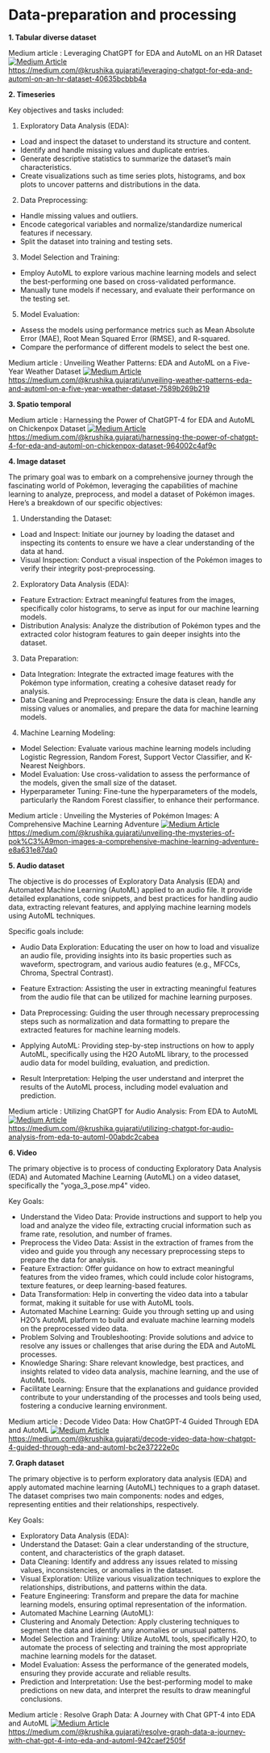 # Data-preparation and processing


**1. Tabular diverse dataset**

Medium article : Leveraging ChatGPT for EDA and AutoML on an HR Dataset
<a target="_blank" href="https://medium.com/@krushika.gujarati/leveraging-chatgpt-for-eda-and-automl-on-an-hr-dataset-40635bcbbb4a"><img src="https://miro.medium.com/v2/resize:fit:640/format:webp/1*ZQ5OPyBu0gT_BIzYp3dTNw.png" alt="Medium Article"><br>
https://medium.com/@krushika.gujarati/leveraging-chatgpt-for-eda-and-automl-on-an-hr-dataset-40635bcbbb4a</a>

**2. Timeseries**

Key objectives and tasks included:

1. Exploratory Data Analysis (EDA):

* Load and inspect the dataset to understand its structure and content.
* Identify and handle missing values and duplicate entries.
* Generate descriptive statistics to summarize the dataset’s main characteristics.
* Create visualizations such as time series plots, histograms, and box plots to uncover patterns and distributions in the data.
2. Data Preprocessing:

* Handle missing values and outliers.
* Encode categorical variables and normalize/standardize numerical features if necessary.
* Split the dataset into training and testing sets.
3. Model Selection and Training:

* Employ AutoML to explore various machine learning models and select the best-performing one based on cross-validated performance.
* Manually tune models if necessary, and evaluate their performance on the testing set.
5. Model Evaluation:

* Assess the models using performance metrics such as Mean Absolute Error (MAE), Root Mean Squared Error (RMSE), and R-squared.
* Compare the performance of different models to select the best one.

Medium article : Unveiling Weather Patterns: EDA and AutoML on a Five-Year Weather Dataset
<a target="_blank" href="https://medium.com/@krushika.gujarati/unveiling-weather-patterns-eda-and-automl-on-a-five-year-weather-dataset-7589b269b219"><img src="https://miro.medium.com/v2/resize:fit:640/format:webp/1*V7WsBV4fWMPg906quDwAtQ.png" alt="Medium Article"><br>
https://medium.com/@krushika.gujarati/unveiling-weather-patterns-eda-and-automl-on-a-five-year-weather-dataset-7589b269b219</a>

**3. Spatio temporal**

Medium article : Harnessing the Power of ChatGPT-4 for EDA and AutoML on Chickenpox Dataset
<a target="_blank" href="https://medium.com/@krushika.gujarati/harnessing-the-power-of-chatgpt-4-for-eda-and-automl-on-chickenpox-dataset-964002c4af9c"><img src="https://miro.medium.com/v2/resize:fit:640/format:webp/1*Cw1-dYqZXjSxF0DDOvE6sw.png" alt="Medium Article"><br>
https://medium.com/@krushika.gujarati/harnessing-the-power-of-chatgpt-4-for-eda-and-automl-on-chickenpox-dataset-964002c4af9c</a>

**4. Image dataset**

The primary goal was to embark on a comprehensive journey through the fascinating world of Pokémon, leveraging the capabilities of machine learning to analyze, preprocess, and model a dataset of Pokémon images. Here’s a breakdown of our specific objectives:

1. Understanding the Dataset:
* Load and Inspect: Initiate our journey by loading the dataset and inspecting its contents to ensure we have a clear understanding of the data at hand.
* Visual Inspection: Conduct a visual inspection of the Pokémon images to verify their integrity post-preprocessing.
2. Exploratory Data Analysis (EDA):
* Feature Extraction: Extract meaningful features from the images, specifically color histograms, to serve as input for our machine learning models.
* Distribution Analysis: Analyze the distribution of Pokémon types and the extracted color histogram features to gain deeper insights into the dataset.
3. Data Preparation:
* Data Integration: Integrate the extracted image features with the Pokémon type information, creating a cohesive dataset ready for analysis.
* Data Cleaning and Preprocessing: Ensure the data is clean, handle any missing values or anomalies, and prepare the data for machine learning models.
4. Machine Learning Modeling:
* Model Selection: Evaluate various machine learning models including Logistic Regression, Random Forest, Support Vector Classifier, and K-Nearest Neighbors.
* Model Evaluation: Use cross-validation to assess the performance of the models, given the small size of the dataset.
* Hyperparameter Tuning: Fine-tune the hyperparameters of the models, particularly the Random Forest classifier, to enhance their performance.

Medium article : Unveiling the Mysteries of Pokémon Images: A Comprehensive Machine Learning Adventure
<a target="_blank" href="https://medium.com/@krushika.gujarati/unveiling-the-mysteries-of-pok%C3%A9mon-images-a-comprehensive-machine-learning-adventure-e8a631e87da0"><img src="https://miro.medium.com/v2/resize:fit:720/format:webp/1*iX1JCLkMtVMmcQemF417KA.png" alt="Medium Article"><br>
https://medium.com/@krushika.gujarati/unveiling-the-mysteries-of-pok%C3%A9mon-images-a-comprehensive-machine-learning-adventure-e8a631e87da0</a>

**5. Audio dataset**

The objective is do processes of Exploratory Data Analysis (EDA) and Automated Machine Learning (AutoML) applied to an audio file. It provide detailed explanations, code snippets, and best practices for handling audio data, extracting relevant features, and applying machine learning models using AutoML techniques.

Specific goals include:

* Audio Data Exploration: Educating the user on how to load and visualize an audio file, providing insights into its basic properties such as waveform, spectrogram, and various audio features (e.g., MFCCs, Chroma, Spectral Contrast).

* Feature Extraction: Assisting the user in extracting meaningful features from the audio file that can be utilized for machine learning purposes.

* Data Preprocessing: Guiding the user through necessary preprocessing steps such as normalization and data formatting to prepare the extracted features for machine learning models.

* Applying AutoML: Providing step-by-step instructions on how to apply AutoML, specifically using the H2O AutoML library, to the processed audio data for model building, evaluation, and prediction.

* Result Interpretation: Helping the user understand and interpret the results of the AutoML process, including model evaluation and prediction.

Medium article : Utilizing ChatGPT for Audio Analysis: From EDA to AutoML
<a target="_blank" href="https://medium.com/@krushika.gujarati/utilizing-chatgpt-for-audio-analysis-from-eda-to-automl-00abdc2cabea"><img src="https://miro.medium.com/v2/resize:fit:640/format:webp/1*mxS7u3GCcdODtqMKAbIFfA.png" alt="Medium Article"><br>
https://medium.com/@krushika.gujarati/utilizing-chatgpt-for-audio-analysis-from-eda-to-automl-00abdc2cabea</a>

**6. Video**

The primary objective is to process of conducting Exploratory Data Analysis (EDA) and Automated Machine Learning (AutoML) on a video dataset, specifically the "yoga_3_pose.mp4" video.

Key Goals:
* Understand the Video Data: Provide instructions and support to help you load and analyze the video file, extracting crucial information such as frame rate, resolution, and number of frames.
* Preprocess the Video Data: Assist in the extraction of frames from the video and guide you through any necessary preprocessing steps to prepare the data for analysis.
* Feature Extraction: Offer guidance on how to extract meaningful features from the video frames, which could include color histograms, texture features, or deep learning-based features.
* Data Transformation: Help in converting the video data into a tabular format, making it suitable for use with AutoML tools.
* Automated Machine Learning: Guide you through setting up and using H2O’s AutoML platform to build and evaluate machine learning models on the preprocessed video data.
* Problem Solving and Troubleshooting: Provide solutions and advice to resolve any issues or challenges that arise during the EDA and AutoML processes.
* Knowledge Sharing: Share relevant knowledge, best practices, and insights related to video data analysis, machine learning, and the use of AutoML tools.
* Facilitate Learning: Ensure that the explanations and guidance provided contribute to your understanding of the processes and tools being used, fostering a conducive learning environment.

Medium article : Decode Video Data: How ChatGPT-4 Guided Through EDA and AutoML
<a target="_blank" href="https://medium.com/@krushika.gujarati/decode-video-data-how-chatgpt-4-guided-through-eda-and-automl-bc2e37222e0c"><img src="https://miro.medium.com/v2/resize:fit:720/format:webp/1*BuEDdek8lmZQPkYB47iq2A.png" alt="Medium Article"><br>
https://medium.com/@krushika.gujarati/decode-video-data-how-chatgpt-4-guided-through-eda-and-automl-bc2e37222e0c</a>

**7. Graph dataset**

The primary objective is to perform exploratory data analysis (EDA) and apply automated machine learning (AutoML) techniques to a graph dataset. The dataset comprises two main components: nodes and edges, representing entities and their relationships, respectively.

Key Goals:
* Exploratory Data Analysis (EDA):
* Understand the Dataset: Gain a clear understanding of the structure, content, and characteristics of the graph dataset.
* Data Cleaning: Identify and address any issues related to missing values, inconsistencies, or anomalies in the dataset.
* Visual Exploration: Utilize various visualization techniques to explore the relationships, distributions, and patterns within the data.
* Feature Engineering: Transform and prepare the data for machine learning models, ensuring optimal representation of the information.
* Automated Machine Learning (AutoML):
* Clustering and Anomaly Detection: Apply clustering techniques to segment the data and identify any anomalies or unusual patterns.
* Model Selection and Training: Utilize AutoML tools, specifically H2O, to automate the process of selecting and training the most appropriate machine learning models for the dataset.
* Model Evaluation: Assess the performance of the generated models, ensuring they provide accurate and reliable results.
* Prediction and Interpretation: Use the best-performing model to make predictions on new data, and interpret the results to draw meaningful conclusions.

Medium article : Resolve Graph Data: A Journey with Chat GPT-4 into EDA and AutoML
<a target="_blank" href="https://medium.com/@krushika.gujarati/resolve-graph-data-a-journey-with-chat-gpt-4-into-eda-and-automl-942caef2505f"><img src="https://miro.medium.com/v2/resize:fit:720/format:webp/1*g9Y92MD14UZpjL5UTATa2Q.png" alt="Medium Article"><br>
https://medium.com/@krushika.gujarati/resolve-graph-data-a-journey-with-chat-gpt-4-into-eda-and-automl-942caef2505f</a>
